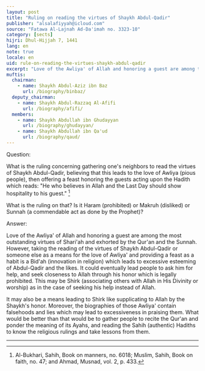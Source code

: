```yaml
---
layout: post
title: "Ruling on reading the virtues of Shaykh Abdul-Qadir"
publisher: "alsalafiyyah@icloud.com"
source: "Fatawa Al-Lajnah Ad-Da'imah no. 3323-10"
category: [sects]
hijri: Dhul-Hijjah 7, 1441
lang: en
note: true
locale: en
uid: rule-on-reading-the-virtues-shaykh-abdul-qadir
excerpt: "Love of the Awliya' of Allah and honoring a guest are among the most outstanding virtues of Shari'ah and exhorted by the Qur'an and the Sunnah."
muftis:
  chairman: 
    - name: Shaykh Abdul-Aziz ibn Baz
      url: /biography/binbaz/
  deputy_chairman:
    - name: Shaykh Abdul-Razzaq Al-Afifi
      url: /biography/afifi/
  members: 
    - name: Shaykh Abdullah ibn Ghudayyan
      url: /biography/ghudayyan/
    - name: Shaykh Abdullah ibn Qa'ud
      url: /biography/qaud/
---
```


Question: 

What is the ruling concerning gathering one's neighbors to read the virtues of Shaykh Abdul-Qadir, believing that this leads to the love of Awliya (pious people), then offering a feast honoring the guests acting upon the Hadith which reads: "He who believes in Allah and the Last Day should show hospitality to his guest." [^1] 

What is the ruling on that? Is it Haram (prohibited) or Makruh (disliked) or Sunnah (a commendable act as done by the Prophet)?

Answer:

Love of the Awliya' of Allah and honoring a guest are among the most outstanding virtues of Shari'ah and exhorted by the Qur'an and the Sunnah. However, taking the reading of the virtues of Shaykh Abdul-Qadir or someone else as a means for the love of Awliya' and providing a feast as a habit is a Bid'ah (innovation in religion) which leads to excessive esteeming of Abdul-Qadir and the likes. It could eventually lead people to ask him for help, and seek closeness to Allah through his honor which is legally prohibited. This may be Shirk (associating others with Allah in His Divinity or worship) as in the case of seeking his help instead of Allah. 

It may also be a means leading to Shirk like supplicating to Allah by the Shaykh's honor. Moreover, the biographies of those Awliya' contain falsehoods and lies which may lead to excessiveness in praising them. What would be better than that would be to gather people to recite the Qur'an and ponder the meaning of its Ayahs, and reading the Sahih (authentic) Hadiths to know the religious rulings and take lessons from them.

---

[^1]: Al-Bukhari, Sahih, Book on manners, no. 6018; Muslim, Sahih, Book on faith, no. 47; and Ahmad, Musnad, vol. 2, p. 433.

